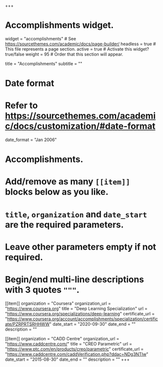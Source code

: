 +++
# Accomplishments widget.
widget = "accomplishments"  # See https://sourcethemes.com/academic/docs/page-builder/
headless = true  # This file represents a page section.
active = true  # Activate this widget? true/false
weight = 95  # Order that this section will appear.

title = "Accomplishments"
subtitle = ""

# Date format
#   Refer to https://sourcethemes.com/academic/docs/customization/#date-format
date_format = "Jan 2006"

# Accomplishments.
#   Add/remove as many `[[item]]` blocks below as you like.
#   `title`, `organization` and `date_start` are the required parameters.
#   Leave other parameters empty if not required.
#   Begin/end multi-line descriptions with 3 quotes `"""`.

[[item]]
  organization = "Coursera"
  organization_url = "https://www.coursera.org"
  title = "Deep Learning Specialization"
  url = "https://www.coursera.org/specializations/deep-learning"
  certificate_url = "https://www.coursera.org/account/accomplishments/specialization/certificate/PZRPRTSRHHWW"
  date_start = "2020-09-30"
  date_end = ""
  description = ""

[[item]]
  organization = "CADD Centre"
  organization_url = "https://www.caddcentre.com/"
  title = "CREO Parametric"
  url = "https://www.ptc.com/en/products/creo/parametric"
  certificate_url = "https://www.caddcentre.com/caddVerification.php?ddac=NDg3NTIw"
  date_start = "2015-08-30"
  date_end = ""
  description = ""
+++
